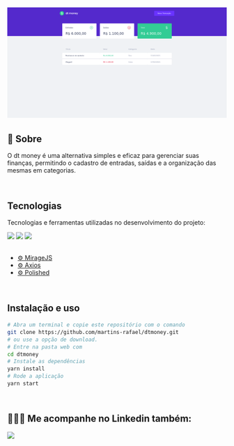 <h1 align="center">
  <img src="./.GitHub/dt-money.png">
</h1>

## 💬  Sobre
O dt money é uma alternativa simples e eficaz para gerenciar suas finanças, permitindo o cadastro de entradas, saídas e a organização das mesmas em categorias.

<br>

## Tecnologias

Tecnologias e ferramentas utilizadas no desenvolvimento do projeto:
<div align="left">  
<img src="https://img.shields.io/badge/React-20232A?style=for-the-badge&logo=react&logoColor=61DAFB" /> 
<img src="https://img.shields.io/badge/TypeScript-007ACC?style=for-the-badge&logo=typescript&logoColor=white" />
<img src="https://img.shields.io/badge/styled--components-DB7093?style=for-the-badge&logo=styled-components&logoColor=white" />
</div>

<br>

<div align="left">  

- [⚙️ MirageJS](https://miragejs.com/)
- [⚙️ Axios](https://github.com/axios/axios)
- [⚙️ Polished](https://polished.js.org/)
<div>
<br>

## Instalação e uso

```bash
# Abra um terminal e copie este repositório com o comando
git clone https://github.com/martins-rafael/dtmoney.git
# ou use a opção de download.
# Entre na pasta web com 
cd dtmoney
# Instale as dependências
yarn install
# Rode a aplicação
yarn start
```

<br>

## 👨🏻‍🚀 Me acompanhe no Linkedin também:
<div align="left">
<a href="https://www.linkedin.com/in/isaacmarcosoficial/">

<img src="https://img.shields.io/badge/LinkedIn-0077B5?style=for-the-badge&logo=linkedin&logoColor=white" />
</a>
</div>
